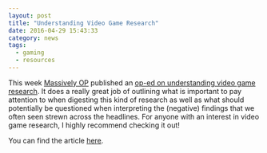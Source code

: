 ```yaml
---
layout: post
title: "Understanding Video Game Research"
date: 2016-04-29 15:43:33
category: news
tags:
  - gaming
  - resources
---
```


This week [Massively OP](http://massivelyop.com/) published an [op-ed on understanding video game research](http://massivelyop.com/2016/04/27/massively-ops-guide-to-understanding-video-game-research/). It does a really great job of outlining what is important to pay attention to when digesting this kind of research as well as what should potentially be questioned when interpreting the (negative) findings that we often seen strewn across the headlines. For anyone with an interest in video game research, I highly recommend checking it out!

You can find the article [here](http://massivelyop.com/2016/04/27/massively-ops-guide-to-understanding-video-game-research/).
